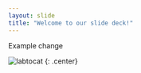 ```yaml
---
layout: slide
title: "Welcome to our slide deck!"
---
```


Example change

![labtocat](https://octodex.github.com/images/labtocat.png)
{: .center}
